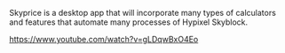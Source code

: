 Skyprice is a desktop app that will incorporate many types of calculators and features that automate many processes of Hypixel Skyblock. 

https://www.youtube.com/watch?v=gLDqwBxO4Eo
